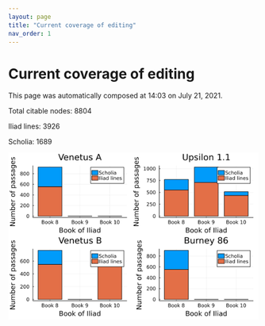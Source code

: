 ```yaml
---
layout: page
title: "Current coverage of editing"
nav_order: 1
---
```



# Current coverage of editing

This page was automatically composed at 14:03 on July 21, 2021.

Total citable nodes: 8804

Iliad lines: 3926

Scholia: 1689

![Summary of coverage](./coverage.png)